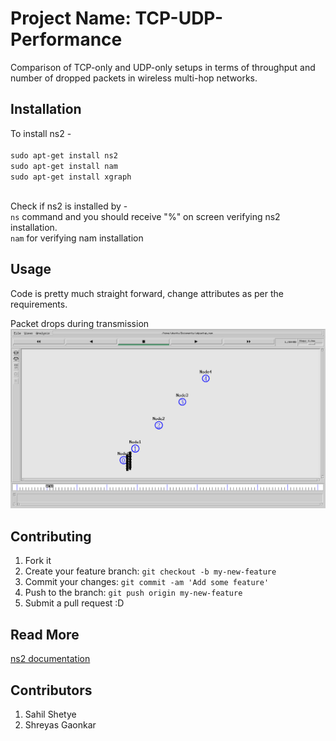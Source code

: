# Project Name: TCP-UDP-Performance
Comparison of TCP-only and UDP-only setups in terms of throughput and number of dropped packets in wireless multi-hop networks.


## Installation

To install ns2 - <br><br>
`sudo apt-get install ns2`<br>
`sudo apt-get install nam`<br>
`sudo apt-get install xgraph`<br><br>

Check if ns2 is installed by - <br>
`ns` command and you should receive "%" on screen verifying ns2 installation. <br>
`nam` for verifying nam installation

## Usage

Code is pretty much straight forward, change attributes as per the requirements.<br>


Packet drops during transmission<br>
![Packet drops during transmission](./pictures/udpsetupd.png?raw=true "Packet drops during transmission")

## Contributing

1. Fork it
2. Create your feature branch: `git checkout -b my-new-feature`
3. Commit your changes: `git commit -am 'Add some feature'`
4. Push to the branch: `git push origin my-new-feature`
5. Submit a pull request :D

## Read More

<a href="http://www.isi.edu/nsnam/ns/">ns2 documentation</a>

## Contributors

1. Sahil Shetye
2. Shreyas Gaonkar
